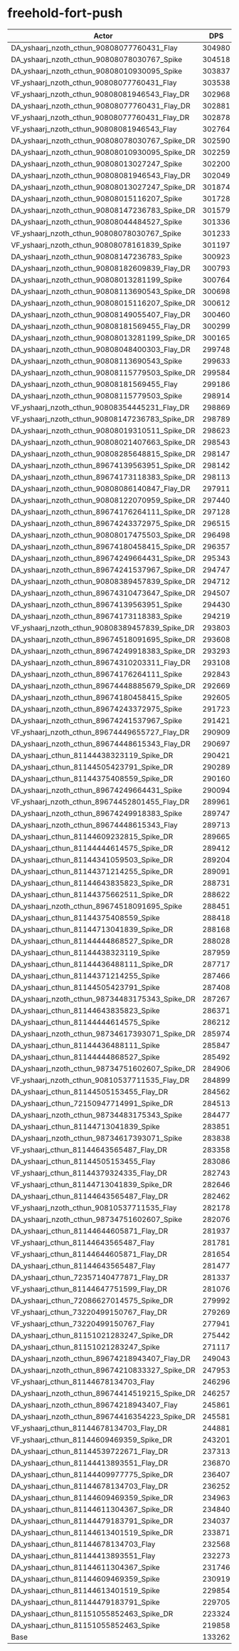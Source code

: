 # freehold-fort-push
| Actor | DPS | Increase |
|---|:---:|:---:|
|DA_yshaarj_nzoth_cthun_90808077760431_Flay|304980|128.86%|
|DA_yshaarj_nzoth_cthun_90808078030767_Spike|304518|128.51%|
|DA_yshaarj_nzoth_cthun_90808010930095_Spike|303837|128.00%|
|VF_yshaarj_nzoth_cthun_90808077760431_Flay|303538|127.78%|
|VF_yshaarj_nzoth_cthun_90808081946543_Flay_DR|302968|127.35%|
|DA_yshaarj_nzoth_cthun_90808077760431_Flay_DR|302881|127.28%|
|VF_yshaarj_nzoth_cthun_90808077760431_Flay_DR|302878|127.28%|
|VF_yshaarj_nzoth_cthun_90808081946543_Flay|302764|127.19%|
|DA_yshaarj_nzoth_cthun_90808078030767_Spike_DR|302590|127.06%|
|DA_yshaarj_nzoth_cthun_90808010930095_Spike_DR|302259|126.82%|
|DA_yshaarj_nzoth_cthun_90808013027247_Spike|302200|126.77%|
|DA_yshaarj_nzoth_cthun_90808081946543_Flay_DR|302049|126.66%|
|DA_yshaarj_nzoth_cthun_90808013027247_Spike_DR|301874|126.53%|
|DA_yshaarj_nzoth_cthun_90808015116207_Spike|301728|126.42%|
|DA_yshaarj_nzoth_cthun_90808147236783_Spike_DR|301579|126.31%|
|DA_yshaarj_nzoth_cthun_90808044484527_Spike|301336|126.12%|
|VF_yshaarj_nzoth_cthun_90808078030767_Spike|301233|126.05%|
|VF_yshaarj_nzoth_cthun_90808078161839_Spike|301197|126.02%|
|DA_yshaarj_nzoth_cthun_90808147236783_Spike|300923|125.81%|
|DA_yshaarj_nzoth_cthun_90808182609839_Flay_DR|300793|125.72%|
|DA_yshaarj_nzoth_cthun_90808013281199_Spike|300764|125.69%|
|DA_yshaarj_nzoth_cthun_90808113690543_Spike_DR|300698|125.64%|
|DA_yshaarj_nzoth_cthun_90808015116207_Spike_DR|300612|125.58%|
|DA_yshaarj_nzoth_cthun_90808149055407_Flay_DR|300460|125.47%|
|DA_yshaarj_nzoth_cthun_90808181569455_Flay_DR|300299|125.34%|
|DA_yshaarj_nzoth_cthun_90808013281199_Spike_DR|300165|125.24%|
|DA_yshaarj_nzoth_cthun_90808048400303_Flay_DR|299748|124.93%|
|DA_yshaarj_nzoth_cthun_90808113690543_Spike|299633|124.85%|
|DA_yshaarj_nzoth_cthun_90808115779503_Spike_DR|299584|124.81%|
|DA_yshaarj_nzoth_cthun_90808181569455_Flay|299186|124.51%|
|DA_yshaarj_nzoth_cthun_90808115779503_Spike|298914|124.31%|
|VF_yshaarj_nzoth_cthun_90808354445231_Flay_DR|298869|124.27%|
|VF_yshaarj_nzoth_cthun_90808147236783_Spike_DR|298789|124.21%|
|DA_yshaarj_nzoth_cthun_90808019310511_Spike_DR|298623|124.09%|
|DA_yshaarj_nzoth_cthun_90808021407663_Spike_DR|298543|124.03%|
|DA_yshaarj_nzoth_cthun_90808285648815_Spike_DR|298147|123.73%|
|DA_yshaarj_nzoth_cthun_89674139563951_Spike_DR|298142|123.73%|
|DA_yshaarj_nzoth_cthun_89674173118383_Spike_DR|298113|123.70%|
|DA_yshaarj_nzoth_cthun_90808086140847_Flay_DR|297911|123.55%|
|DA_yshaarj_nzoth_cthun_90808122070959_Spike_DR|297440|123.20%|
|DA_yshaarj_nzoth_cthun_89674176264111_Spike_DR|297128|122.97%|
|DA_yshaarj_nzoth_cthun_89674243372975_Spike_DR|296515|122.51%|
|DA_yshaarj_nzoth_cthun_90808017475503_Spike_DR|296498|122.49%|
|DA_yshaarj_nzoth_cthun_89674180458415_Spike_DR|296357|122.39%|
|DA_yshaarj_nzoth_cthun_89674249664431_Spike_DR|295343|121.63%|
|DA_yshaarj_nzoth_cthun_89674241537967_Spike_DR|294747|121.18%|
|DA_yshaarj_nzoth_cthun_90808389457839_Spike_DR|294712|121.15%|
|DA_yshaarj_nzoth_cthun_89674310473647_Spike_DR|294507|121.00%|
|DA_yshaarj_nzoth_cthun_89674139563951_Spike|294430|120.94%|
|DA_yshaarj_nzoth_cthun_89674173118383_Spike|294219|120.78%|
|VF_yshaarj_nzoth_cthun_90808389457839_Spike_DR|293803|120.47%|
|DA_yshaarj_nzoth_cthun_89674518091695_Spike_DR|293608|120.32%|
|DA_yshaarj_nzoth_cthun_89674249918383_Spike_DR|293293|120.09%|
|DA_yshaarj_nzoth_cthun_89674310203311_Flay_DR|293108|119.95%|
|DA_yshaarj_nzoth_cthun_89674176264111_Spike|292843|119.75%|
|DA_yshaarj_nzoth_cthun_89674448885679_Spike_DR|292669|119.62%|
|DA_yshaarj_nzoth_cthun_89674180458415_Spike|292605|119.57%|
|DA_yshaarj_nzoth_cthun_89674243372975_Spike|291723|118.91%|
|DA_yshaarj_nzoth_cthun_89674241537967_Spike|291421|118.68%|
|VF_yshaarj_nzoth_cthun_89674449655727_Flay_DR|290909|118.30%|
|DA_yshaarj_nzoth_cthun_89674448615343_Flay_DR|290697|118.14%|
|DA_yshaarj_cthun_81144438323119_Spike_DR|290421|117.93%|
|DA_yshaarj_cthun_81144505423791_Spike_DR|290289|117.83%|
|DA_yshaarj_cthun_81144375408559_Spike_DR|290160|117.74%|
|DA_yshaarj_nzoth_cthun_89674249664431_Spike|290094|117.69%|
|VF_yshaarj_nzoth_cthun_89674452801455_Flay_DR|289961|117.59%|
|DA_yshaarj_nzoth_cthun_89674249918383_Spike|289747|117.43%|
|DA_yshaarj_nzoth_cthun_89674448615343_Flay|289713|117.40%|
|DA_yshaarj_cthun_81144609232815_Spike_DR|289665|117.37%|
|DA_yshaarj_cthun_81144444614575_Spike_DR|289412|117.18%|
|DA_yshaarj_cthun_81144341059503_Spike_DR|289204|117.02%|
|DA_yshaarj_cthun_81144371214255_Spike_DR|289091|116.93%|
|DA_yshaarj_cthun_81144643835823_Spike_DR|288731|116.66%|
|DA_yshaarj_cthun_81144375662511_Spike_DR|288622|116.58%|
|DA_yshaarj_nzoth_cthun_89674518091695_Spike|288451|116.45%|
|DA_yshaarj_cthun_81144375408559_Spike|288418|116.43%|
|DA_yshaarj_cthun_81144713041839_Spike_DR|288168|116.24%|
|DA_yshaarj_cthun_81144444868527_Spike_DR|288028|116.14%|
|DA_yshaarj_cthun_81144438323119_Spike|287959|116.08%|
|DA_yshaarj_cthun_81144436488111_Spike_DR|287717|115.90%|
|DA_yshaarj_cthun_81144371214255_Spike|287466|115.71%|
|DA_yshaarj_cthun_81144505423791_Spike|287408|115.67%|
|DA_yshaarj_nzoth_cthun_98734483175343_Spike_DR|287267|115.57%|
|DA_yshaarj_cthun_81144643835823_Spike|286371|114.89%|
|DA_yshaarj_cthun_81144444614575_Spike|286212|114.77%|
|DA_yshaarj_nzoth_cthun_98734617393071_Spike_DR|285974|114.60%|
|DA_yshaarj_cthun_81144436488111_Spike|285847|114.50%|
|DA_yshaarj_cthun_81144444868527_Spike|285492|114.23%|
|DA_yshaarj_nzoth_cthun_98734751602607_Spike_DR|284906|113.79%|
|VF_yshaarj_nzoth_cthun_90810537711535_Flay_DR|284899|113.79%|
|DA_yshaarj_cthun_81144505153455_Flay_DR|284562|113.54%|
|DA_yshaarj_cthun_72150947714991_Spike_DR|284513|113.50%|
|DA_yshaarj_nzoth_cthun_98734483175343_Spike|284477|113.47%|
|DA_yshaarj_cthun_81144713041839_Spike|283851|113.00%|
|DA_yshaarj_nzoth_cthun_98734617393071_Spike|283838|112.99%|
|VF_yshaarj_cthun_81144643565487_Flay_DR|283358|112.63%|
|DA_yshaarj_cthun_81144505153455_Flay|283086|112.43%|
|VF_yshaarj_cthun_81144379324335_Flay_DR|282743|112.17%|
|VF_yshaarj_cthun_81144713041839_Spike_DR|282646|112.10%|
|DA_yshaarj_cthun_81144643565487_Flay_DR|282462|111.96%|
|VF_yshaarj_nzoth_cthun_90810537711535_Flay|282178|111.75%|
|DA_yshaarj_nzoth_cthun_98734751602607_Spike|282076|111.67%|
|DA_yshaarj_cthun_81144644605871_Flay_DR|281937|111.57%|
|VF_yshaarj_cthun_81144643565487_Flay|281781|111.45%|
|VF_yshaarj_cthun_81144644605871_Flay_DR|281654|111.35%|
|DA_yshaarj_cthun_81144643565487_Flay|281477|111.22%|
|DA_yshaarj_cthun_72357140477871_Flay_DR|281337|111.12%|
|VF_yshaarj_cthun_81144647751599_Flay_DR|281076|110.92%|
|DA_yshaarj_cthun_72086627014575_Spike_DR|279992|110.11%|
|VF_yshaarj_cthun_73220499150767_Flay_DR|279269|109.56%|
|VF_yshaarj_cthun_73220499150767_Flay|277941|108.57%|
|DA_yshaarj_cthun_81151021283247_Spike_DR|275442|106.69%|
|DA_yshaarj_cthun_81151021283247_Spike|271117|103.45%|
|DA_yshaarj_nzoth_cthun_89674218943407_Flay_DR|249043|86.88%|
|DA_yshaarj_nzoth_cthun_89674210833327_Spike_DR|247953|86.06%|
|VF_yshaarj_cthun_81144678134703_Flay|246296|84.82%|
|DA_yshaarj_nzoth_cthun_89674414519215_Spike_DR|246257|84.79%|
|DA_yshaarj_nzoth_cthun_89674218943407_Flay|245861|84.49%|
|DA_yshaarj_nzoth_cthun_89674416354223_Spike_DR|245581|84.28%|
|VF_yshaarj_cthun_81144678134703_Flay_DR|244881|83.76%|
|VF_yshaarj_cthun_81144609469359_Spike_DR|243201|82.50%|
|DA_yshaarj_cthun_81144539722671_Flay_DR|237313|78.08%|
|DA_yshaarj_cthun_81144413893551_Flay_DR|236870|77.75%|
|DA_yshaarj_cthun_81144409977775_Spike_DR|236407|77.40%|
|DA_yshaarj_cthun_81144678134703_Flay_DR|236252|77.28%|
|DA_yshaarj_cthun_81144609469359_Spike_DR|234963|76.32%|
|DA_yshaarj_cthun_81144611304367_Spike_DR|234840|76.22%|
|DA_yshaarj_cthun_81144479183791_Spike_DR|234037|75.62%|
|DA_yshaarj_cthun_81144613401519_Spike_DR|233871|75.50%|
|DA_yshaarj_cthun_81144678134703_Flay|232568|74.52%|
|DA_yshaarj_cthun_81144413893551_Flay|232273|74.30%|
|DA_yshaarj_cthun_81144611304367_Spike|231746|73.90%|
|DA_yshaarj_cthun_81144609469359_Spike|230919|73.28%|
|DA_yshaarj_cthun_81144613401519_Spike|229854|72.48%|
|DA_yshaarj_cthun_81144479183791_Spike|229705|72.37%|
|DA_yshaarj_cthun_81151055852463_Spike_DR|223324|67.58%|
|DA_yshaarj_cthun_81151055852463_Spike|219858|64.98%|
|Base|133262|0.00%|
